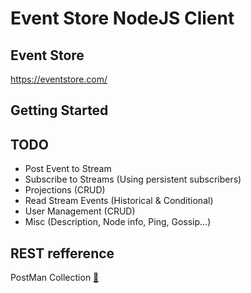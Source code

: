 # Event Store NodeJS Client

## Event Store
https://eventstore.com/

## Getting Started

## TODO
- Post Event to Stream
- Subscribe to Streams (Using persistent subscribers)
- Projections (CRUD)
- Read Stream Events (Historical & Conditional)
- User Management (CRUD) 
- Misc (Description, Node info, Ping, Gossip...)

## REST refference
PostMan Collection
[🔗](./assets/EventStore.postman_collection.json)